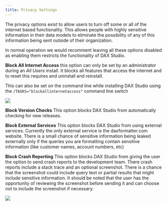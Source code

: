 ```yaml
---
title: Privacy Settings
---
```


The privacy options exist to allow users to turn off some or all of the internet based functionality. This allows people with highly sensitive information in their data models to eliminate the possibility of any of this information being sent outside of their organization. 

In normal operation we would recomment leaving all these options disabled as enabling them restricts the functionality of DAX Studio.

**Block All Internet Access** this option can only be set by an administrator during an _All Users_ install. It blocks all features that access the internet and to reset this requires and uninstall and reinstall.

This can also be set on the command line while installing DAX Studio using the `/TASKS="blockallinternetaccess"` command line switch

![](install-options.png)

**Block Version Checks** This option blocks DAX Studio from automatically checking for new releases. 

**Block External Services** This option blocks DAX Studio from using external services. Currently the only external service is the daxformatter.com website. There is a small chance of sensitive information being leaked externally only if the queries you are formatting contain sensitive information (like customer names, account numbers, etc)

**Block Crash Reporting** This option blocks DAX Studio from giving the user the option to send crash reports to the development team. There crash reports include a stack trace and an optional screenshot. There is a chance that the screenshot could include query text or partial results that might include sensitive information. It should be noted that the user has the opportunity of reviewing the screenshot before sending it and can choose not to include the screenshot if necessary. 

![](privacy-options.png)
